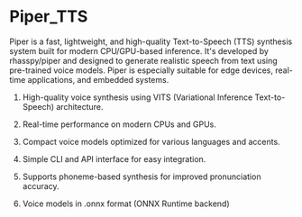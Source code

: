 # Piper_TTS
Piper is a fast, lightweight, and high-quality Text-to-Speech (TTS) synthesis system built for modern CPU/GPU-based inference. It's developed by rhasspy/piper and designed to generate realistic speech from text using pre-trained voice models. Piper is especially suitable for edge devices, real-time applications, and embedded systems.

1) High-quality voice synthesis using VITS (Variational Inference Text-to-Speech) architecture.

2) Real-time performance on modern CPUs and GPUs.

3) Compact voice models optimized for various languages and accents.

4) Simple CLI and API interface for easy integration.

5) Supports phoneme-based synthesis for improved pronunciation accuracy.

6) Voice models in .onnx format (ONNX Runtime backend)
